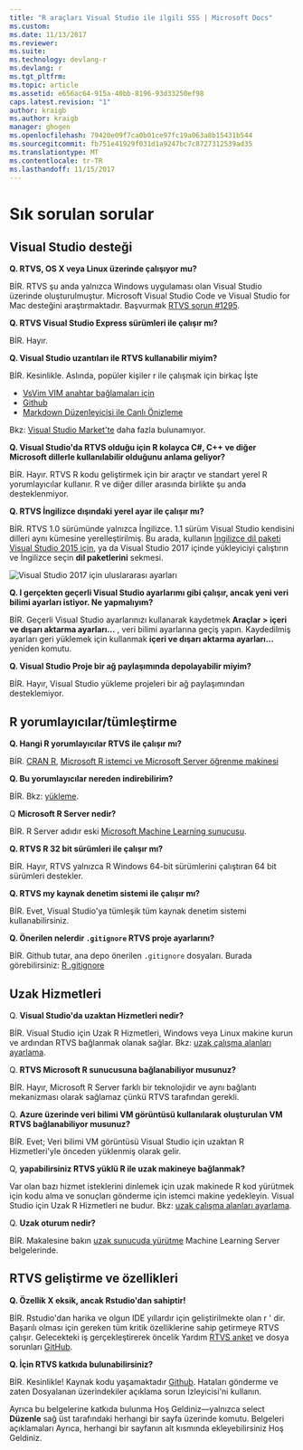 ```yaml
---
title: "R araçları Visual Studio ile ilgili SSS | Microsoft Docs"
ms.custom: 
ms.date: 11/13/2017
ms.reviewer: 
ms.suite: 
ms.technology: devlang-r
ms.devlang: r
ms.tgt_pltfrm: 
ms.topic: article
ms.assetid: e656ac64-915a-40bb-8196-93d33250ef98
caps.latest.revision: "1"
author: kraigb
ms.author: kraigb
manager: ghogen
ms.openlocfilehash: 79420e09f7ca0b01ce97fc19a063a8b15431b544
ms.sourcegitcommit: fb751e41929f031d1a9247bc7c8727312539ad35
ms.translationtype: MT
ms.contentlocale: tr-TR
ms.lasthandoff: 11/15/2017
---
```

# <a name="frequently-asked-questions"></a>Sık sorulan sorular

## <a name="visual-studio-support"></a>Visual Studio desteği

**Q. RTVS, OS X veya Linux üzerinde çalışıyor mu?**

BİR. RTVS şu anda yalnızca Windows uygulaması olan Visual Studio üzerinde oluşturulmuştur. Microsoft Visual Studio Code ve Visual Studio for Mac desteğini araştırmaktadır. Başvurmak [RTVS sorun #1295](https://github.com/Microsoft/RTVS/issues/1295).

**Q. RTVS Visual Studio Express sürümleri ile çalışır mı?**

BİR. Hayır.

**Q. Visual Studio uzantıları ile RTVS kullanabilir miyim?**

BİR. Kesinlikle. Aslında, popüler kişiler r ile çalışmak için birkaç İşte

- [VsVim VIM anahtar bağlamaları için](https://marketplace.visualstudio.com/items?itemName=JaredParMSFT.VsVim)
- [Github](https://marketplace.visualstudio.com/items?itemName=GitHub.GitHubExtensionforVisualStudio)
- [Markdown Düzenleyicisi ile Canlı Önizleme](https://marketplace.visualstudio.com/items?itemName=MadsKristensen.MarkdownEditor)

Bkz: [Visual Studio Market'te](https://marketplace.visualstudio.com/) daha fazla bulunamıyor.

**Q. Visual Studio'da RTVS olduğu için R kolayca C#, C++ ve diğer Microsoft dillerle kullanılabilir olduğunu anlama geliyor?**

BİR. Hayır. RTVS R kodu geliştirmek için bir araçtır ve standart yerel R yorumlayıcılar kullanır. R ve diğer diller arasında birlikte şu anda desteklenmiyor.

**Q. RTVS İngilizce dışındaki yerel ayar ile çalışır mı?**

BİR. RTVS 1.0 sürümünde yalnızca İngilizce. 1.1 sürüm Visual Studio kendisini dilleri aynı kümesine yerelleştirilmiş. Bu arada, kullanın [İngilizce dil paketi Visual Studio 2015 için](https://www.microsoft.com/download/details.aspx?id=48157), ya da Visual Studio 2017 içinde yükleyiciyi çalıştırın ve İngilizce seçin **dil paketlerini** sekmesi.

![Visual Studio 2017 için uluslararası ayarları](media/FAQ-international-settings.png)

**Q. I gerçekten geçerli Visual Studio ayarlarımı gibi çalışır, ancak yeni veri bilimi ayarları istiyor. Ne yapmalıyım?**

BİR. Geçerli Visual Studio ayarlarınızı kullanarak kaydetmek **Araçlar > içeri ve dışarı aktarma ayarları...** , veri bilimi ayarlarına geçiş yapın. Kaydedilmiş ayarları geri yüklemek için kullanmak **içeri ve dışarı aktarma ayarları...**  yeniden komutu.

**Q. Visual Studio Proje bir ağ paylaşımında depolayabilir miyim?**

BİR. Hayır, Visual Studio yükleme projeleri bir ağ paylaşımından desteklemiyor.

## <a name="r-interpretersintegration"></a>R yorumlayıcılar/tümleştirme

**Q. Hangi R yorumlayıcılar RTVS ile çalışır mı?**

BİR. [CRAN R](https://cran.r-project.org/), [Microsoft R istemci ve Microsoft Server öğrenme makinesi](/machine-learning-server/)

**Q. Bu yorumlayıcılar nereden indirebilirim?**

BİR. Bkz: [yükleme](installation.md).

Q **Microsoft R Server nedir?**

BİR. R Server adıdır eski [Microsoft Machine Learning sunucusu](/machine-learning-server/what-is-machine-learning-server).

**Q. RTVS R 32 bit sürümleri ile çalışır mı?**

BİR. Hayır, RTVS yalnızca R Windows 64-bit sürümlerini çalıştıran 64 bit sürümleri destekler.

**Q. RTVS my kaynak denetim sistemi ile çalışır mı?**

BİR. Evet, Visual Studio'ya tümleşik tüm kaynak denetim sistemi kullanabilirsiniz.

**Q. Önerilen nelerdir `.gitignore` RTVS proje ayarlarını?**

BİR. Github tutar, ana depo önerilen `.gitignore` dosyaları. Burada görebilirsiniz: [R .gitignore](https://github.com/github/gitignore/blob/master/R.gitignore)

## <a name="remote-services"></a>Uzak Hizmetleri

Q. **Visual Studio'da uzaktan Hizmetleri nedir?**

BİR. Visual Studio için Uzak R Hizmetleri, Windows veya Linux makine kurun ve ardından RTVS bağlanmak olanak sağlar. Bkz: [uzak çalışma alanları ayarlama](workspaces-remote-setup.md).

Q. **RTVS Microsoft R sunucusuna bağlanabiliyor musunuz?**

BİR. Hayır, Microsoft R Server farklı bir teknolojidir ve aynı bağlantı mekanizması olarak sağlamaz çünkü RTVS tarafından gerekli.

Q. **Azure üzerinde veri bilimi VM görüntüsü kullanılarak oluşturulan VM RTVS bağlanabiliyor musunuz?**

BİR. Evet; Veri bilimi VM görüntüsü Visual Studio için uzaktan R Hizmetleri'yle önceden yüklenmiş olarak gelir.

Q, **yapabilirsiniz RTVS yüklü R ile uzak makineye bağlanmak?**

Var olan bazı hizmet isteklerini dinlemek için uzak makinede R kod yürütmek için kodu alma ve sonuçları gönderme için istemci makine yedekleyin. Visual Studio için Uzak R Hizmetleri ne budur. Bkz: [uzak çalışma alanları ayarlama](workspaces-remote-setup.md).

Q. **Uzak oturum nedir?**

BİR. Makalesine bakın [uzak sunucuda yürütme](/machine-learning-server/r/how-to-execute-code-remotely) Machine Learning Server belgelerinde.

## <a name="rtvs-development-and-features"></a>RTVS geliştirme ve özellikleri

**Q. Özellik X eksik, ancak Rstudio'dan sahiptir!**

BİR. Rstudio'dan harika ve olgun IDE yıllardır için geliştirilmekte olan r ' dir. Başarılı olması için gereken tüm kritik özelliklerine sahip getirmeye RTVS çalışır. Gelecekteki iş gerçekleştirerek öncelik Yardım [RTVS anket](https://www.surveymonkey.com/r/RTVS1) ve dosya sorunları [GitHub](https://github.com/Microsoft/RTVS/issues/).

**Q. İçin RTVS katkıda bulunabilirsiniz?**

BİR. Kesinlikle! Kaynak kodu yaşamaktadır [Github](https://github.com/microsoft/RTVS). Hataları gönderme ve zaten Dosyalanan üzerindekiler açıklama sorun İzleyicisi'ni kullanın.

Ayrıca bu belgelerine katkıda bulunma Hoş Geldiniz&mdash;yalnızca select **Düzenle** sağ üst tarafındaki herhangi bir sayfa üzerinde komutu. Belgeleri açıklamaları Ayrıca, herhangi bir sayfanın alt kısmında ekleyebilirsiniz Hoş Geldiniz.

